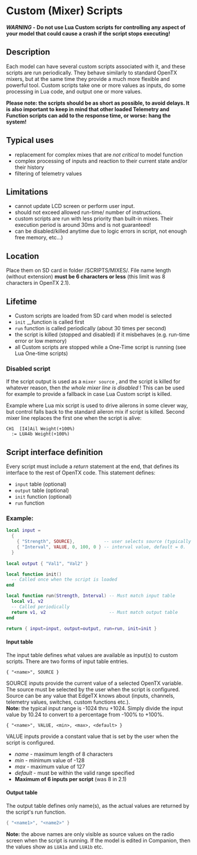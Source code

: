 # Custom \(Mixer\) Scripts

_**WARNING -**_ **Do not use Lua Custom scripts for controlling any aspect of your model that could cause a crash if the script stops executing!**

## Description

Each model can have several custom scripts associated with it, and these scripts are run periodically. They behave similarly to standard OpenTX mixers, but at the same time they provide a much more flexible and powerful tool. Custom scripts take one or more values as inputs, do some processing in Lua code, and output one or more values. 

**Please note: the scripts should be as short as possible, to avoid delays. It is also important to keep in mind that other loaded Telemetry and Function scripts can add to the response time, or worse: hang the system!**

## Typical uses

* replacement for complex mixes that are _not critical_ to model function
* complex processing of inputs and reaction to their current state and/or their history
* filtering of telemetry values

## Limitations

* cannot update LCD screen or perform user input.
* should not exceed allowed run-time/ number of instructions.
* custom scripts are run with less priority than built-in mixes. Their execution period is around 30ms and is not guaranteed!
* can be disabled/killed anytime due to logic errors in script, not enough free memory, etc...\)

## Location

Place them on SD card in folder /SCRIPTS/MIXES/. File name length \(without extension\) **must be 6 characters or less** \(this limit was 8 characters in OpenTX 2.1\).

## Lifetime

* Custom scripts are loaded from SD card when model is selected
* `init` __function is called first
* `run` function is called periodically \(about 30 times per second\)
* the script is killed \(stopped and disabled\) if it misbehaves \(e.g. run-time error or low memory\)
* all Custom scripts are stopped while a One-Time script is running \(see Lua One-time scripts\)

### Disabled script

If the script output is used as a `mixer source` , and the script is killed for whatever reason, then _the whole mixer line is disabled_ ! This can be used for example to provide a fallback in case Lua Custom script is killed.

Example where Lua mix script is used to drive ailerons in some clever way, but control falls back to the standard aileron mix if script is killed. Second mixer line replaces the first one when the script is alive:

```text
CH1  [I4]Ail Weight(+100%)
  := LUA4b Weight(+100%)
```

## Script interface definition

Every script must include a _return_ statement at the end, that defines its interface to the rest of OpenTX code. This statement defines:

* `input` table \(optional\)
* `output` table \(optional\)
* `init` function \(optional\)
* `run` function

### Example:

```lua
local input =
  {
    { "Strength", SOURCE},           -- user selects source (typically slider or knob)
    { "Interval", VALUE, 0, 100, 0 } -- interval value, default = 0.
  }
    
local output { "Val1", "Val2" }

local function init()
  -- Called once when the script is loaded
end

local function run(Strength, Interval) -- Must match input table
  local v1, v2
  -- Called periodically
  return v1, v2                        -- Must match output table
end

return { input=input, output=output, run=run, init=init }
```

#### Input table

The input table defines what values are available as input\(s\) to custom scripts. There are two forms of input table entries.

```
{ "<name>", SOURCE }
```

SOURCE inputs provide the current value of a selected OpenTX variable. The source must be selected by the user when the script is configured. Source can be any value that EdgeTX knows about \(inputs, channels, telemetry values, switches, custom functions etc.\).  
**Note:** the typical input range is -1024 thru +1024. Simply divide the input value by 10.24 to convert to a percentage from -100% to +100%.

```
{ "<name>", VALUE, <min>, <max>, <default> }
```

VALUE inputs provide a constant value that is set by the user when the script is configured.

* _name_ - maximum length of 8 characters
* _min_ - minimum value of -128
* _max_ - maximum value of 127
* _default_ - must be within the valid range specified
* **Maximum of 6 inputs per script** \(was 8 in 2.1\)

#### Output table

The output table defines only name\(s\), as the actual values are returned by the script's run function.

```lua
{ "<name1>", "<name2>" }
```

**Note:** the above names are only visible as source values on the radio screen when the script is running. If the model is edited in Companion, then the values show as `LUA1a` and `LUA1b` etc.

